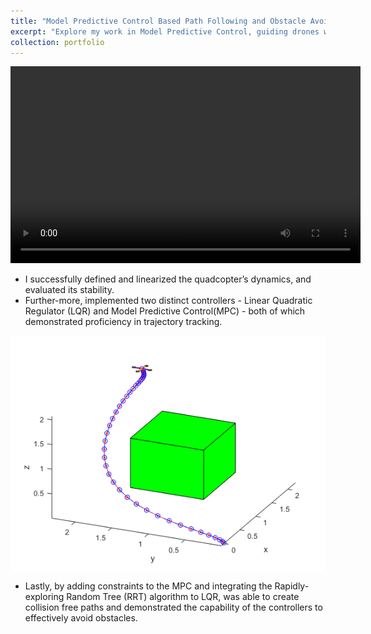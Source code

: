```yaml
---
title: "Model Predictive Control Based Path Following and Obstacle Avoidance for a Drone"
excerpt: "Explore my work in Model Predictive Control, guiding drones with advanced path following and obstacle avoidance capabilities<br/><img src='/images/drone_frame.png'>"
collection: portfolio
---
```

<!-- <video width="560" height="315" controls>
  <source src="/images/drone_vid.mp4" type="video/mp4">
</video> -->
<center>
  <video width="560" height="315" controls>
    <source src="/images/drone_vid.mp4" type="video/mp4">
  </video>
</center>

* I successfully defined and linearized the quadcopter’s dynamics, and evaluated its stability. 
* Further-more, implemented two distinct controllers - Linear Quadratic Regulator (LQR) and Model Predictive Control(MPC) - both of which demonstrated proficiency in trajectory  tracking. 


<!-- <center>
  ![Trajectory of Drone](/images/obstacle_avoidance_traj.png)
</center> -->
<!-- <center>
    ![Trajectory of Drone](/images/obstacle_avoidance_traj.png)
</center> -->

<img src="/images/obstacle_avoidance_traj.png" alt="Trajectory of Drone" style="display: block; margin: 0 auto;">


* Lastly, by adding constraints to the MPC and integrating the Rapidly-exploring Random Tree (RRT) algorithm to LQR, was able to create collision free paths and demonstrated the capability of the controllers to effectively avoid obstacles.
